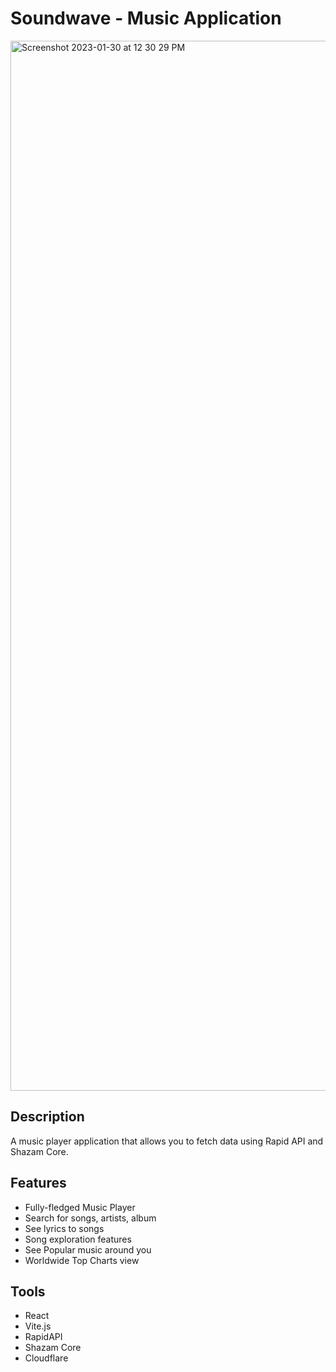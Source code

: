 # Soundwave - Music Application

<img width="1680" alt="Screenshot 2023-01-30 at 12 30 29 PM" src="https://user-images.githubusercontent.com/109120202/215581219-6e70a6f9-ef11-4fc2-9a29-40dbe198b0bc.png">

## Description

A music player application that allows you to fetch data using Rapid API and Shazam Core.

## Features

- Fully-fledged Music Player
- Search for songs, artists, album
- See lyrics to songs
- Song exploration features
- See Popular music around you
- Worldwide Top Charts view

## Tools

- React
- Vite.js
- RapidAPI
- Shazam Core
- Cloudflare

